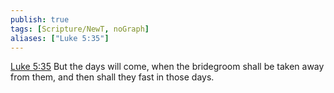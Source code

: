 ```yaml
---
publish: true
tags: [Scripture/NewT, noGraph]
aliases: ["Luke 5:35"]
---
```

[Luke 5:35](https://churchofjesuschrist.org/study/scriptures/nt/luke/5?lang=eng&id=p35#p35) But the days will come, when the bridegroom shall be taken away from them, and then shall they fast in those days.
